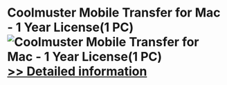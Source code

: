# Coolmuster Mobile Transfer for Mac - 1 Year License(1 PC)<br />![Coolmuster Mobile Transfer for Mac - 1 Year License(1 PC)](https://mycommerce.akamaized.net/api/pimages/P300924884/BIG/300924884.PNG)<br />[>> Detailed information](https://secure.shareit.com/shareit/product.html?productid=300924884&affiliateid=200057808)